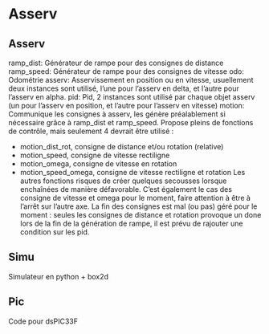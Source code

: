 Asserv
======

Asserv
------
ramp_dist: Générateur de rampe pour des consignes de distance
ramp_speed: Générateur de rampe pour des consignes de vitesse
odo: Odométrie
asserv: Asservissement en position ou en vitesse, usuellement deux instances
sont utilisé, l’une pour l’asserv en delta, et l’autre pour l’asserv en alpha.
pid: Pid, 2 instances sont utilisé par chaque objet asserv (un pour l’asserv en
position, et l’autre pour l’asserv en vitesse)
motion: Communique les consignes à asserv, les génère préalablement si
nécessaire grâce à ramp_dist et ramp_speed. Propose pleins de fonctions de
contrôle, mais seulement 4 devrait être utilisé :
- motion_dist_rot, consigne de distance et/ou rotation (relative)
- motion_speed, consigne de vitesse rectiligne
- motion_omega, consigne de vitesse en rotation
- motion_speed_omega, consigne de vitesse rectiligne et rotation
Les autres fonctions risques de créer quelques secousses lorsque enchaînées de
manière défavorable. C’est également le cas des consigne de vitesse et omega
pour le moment, faire attention à être à l’arrêt sur l’autre axe.
La fin des consignes est mal (ou pas) géré pour le moment : seules les consignes de distance et rotation provoque un done lors de la fin de la génération de rampe, il est prévu de rajouter une condition sur les pid.


Simu
----
Simulateur en python + box2d


Pic
---
Code pour dsPIC33F
